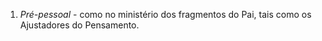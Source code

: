 1. *Pré-pessoal* - como no ministério dos fragmentos do Pai, tais como os Ajustadores do Pensamento.